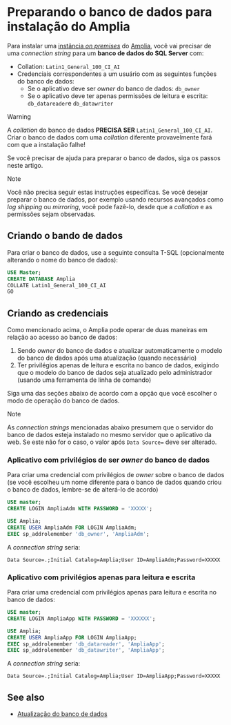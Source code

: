 ﻿# Preparando o banco de dados para instalação do Amplia

Para instalar uma [instância *on premises*](index.md) do [Amplia](../index.md), você vai precisar de uma *connection string* para um **banco de dados do SQL Server** com:

* Collation: `Latin1_General_100_CI_AI`
* Credenciais correspondentes a um usuário com as seguintes funções do banco de dados:
    * Se o aplicativo deve ser *owner* do banco de dados: `db_owner`
    * Se o aplicativo deve ter apenas permissões de leitura e escrita: `db_datareader`e `db_datawriter`

> [!WARNING]
> A *collation* do banco de dados **PRECISA SER** `Latin1_General_100_CI_AI`. Criar o banco de dados com uma *collation* diferente provavelmente fará com que a instalação falhe!

Se você precisar de ajuda para preparar o banco de dados, siga os passos neste artigo.
> [!NOTE]
> Você não precisa seguir estas instruções especifícas. Se você desejar preparar o banco de dados,
> por exemplo usando recursos avançados como *log shipping* ou *mirroring*, você pode fazê-lo, desde que a *collation* e as permissões sejam observadas.

## Criando o bando de dados

Para criar o banco de dados, use a seguinte consulta T-SQL (opcionalmente alterando o nome do banco de dados):

```sql
USE Master;
CREATE DATABASE Amplia
COLLATE Latin1_General_100_CI_AI
GO
```

## Criando as credenciais 

Como mencionado acima, o Amplia pode operar de duas maneiras em relação ao acesso ao banco de dados:

1. Sendo *owner* do banco de dados e atualizar automaticamente o modelo do banco de dados após uma atualização (quando necessário)
1. Ter privilégios apenas de leitura e escrita no banco de dados, exigindo que o modelo do banco de dados seja atualizado pelo administrador (usando uma ferramenta de linha de comando)

Siga uma das seções abaixo de acordo com a opção que você escolher o modo de operação do banco de dados.

> [!NOTE]
> As *connection strings* mencionadas abaixo presumem que o servidor do banco de dados esteja instalado no mesmo servidor que o aplicativo da web. Se este não for o caso,
> o valor após `Data Source=` deve ser alterado.

### Aplicativo com privilégios de ser *owner* do banco de dados

Para criar uma credencial com privilégios de *owner* sobre o banco de dados (se você escolheu um nome diferente para o banco de dados quando criou o banco de dados, lembre-se de alterá-lo de acordo)

```sql
USE master;
CREATE LOGIN AmpliaAdm WITH PASSWORD = 'XXXXX';

USE Amplia;
CREATE USER AmpliaAdm FOR LOGIN AmpliaAdm;
EXEC sp_addrolemember 'db_owner', 'AmpliaAdm';
```

A *connection string* seria:

```
Data Source=.;Initial Catalog=Amplia;User ID=AmpliaAdm;Password=XXXXX
```

### Aplicativo com privilégios apenas para leitura e escrita

Para criar uma credencial com privilégios apenas para leitura e escrita no banco de dados:

```sql
USE master;
CREATE LOGIN AmpliaApp WITH PASSWORD = 'XXXXXX';

USE Amplia;
CREATE USER AmpliaApp FOR LOGIN AmpliaApp;
EXEC sp_addrolemember 'db_datareader', 'AmpliaApp';
EXEC sp_addrolemember 'db_datawriter', 'AmpliaApp';
```

A *connection string* seria:

```
Data Source=.;Initial Catalog=Amplia;User ID=AmpliaApp;Password=XXXXX
```

## See also

* [Atualização do banco de dados](database-update.md)
